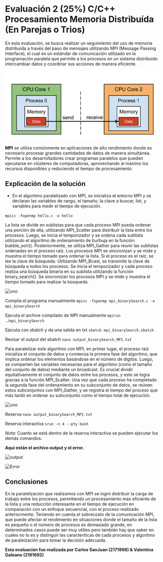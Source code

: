 # Evaluación 2 (25%) C/C++ Procesamiento Memoria Distribuída (En Parejas o Trios)

En esta evaluación, se busca realizar un seguimiento del uso de memoria distribuida a través del paso de mensajes utilizando MPI (Message Passing Interface), el cual es un estándar de comunicación utilizado en la programación paralela que permite a los procesos en un sistema distribuido intercambiar datos y coordinar sus acciones de manera eficiente.

![mpi communication](/MPI/images/mpi-point-to-point_communication.png)

**MPI** se utiliza comúnmente en aplicaciones de alto rendimiento donde es necesario procesar grandes cantidades de datos de manera simultánea. Permite a los desarrolladores crear programas paralelos que pueden ejecutarse en clústeres de computadoras, aprovechando al máximo los recursos disponibles y reduciendo el tiempo de procesamiento.

## Explicación de la solución

- En el algoritmo paralelizado con MPI, se inicializa el entorno MPI y se declaran las variables de rango, el tamaño, la clave a buscar, list, y variables para medir el tiempo de ejecución. 

``` mpicc -fopenmp hello.c -o hello ```

La lista se divide en sublistas para que cada proceso MPI pueda ordenar una porción de ella, utilizando MPI_Scatter para distribuir la lista entre los procesos. Luego, se inicia el temporizador y se ordena cada sublista utilizando el algoritmo de ordenamiento de burbuja en la función bubble_sort(). Posteriormente, se utiliza MPI_Gather para reunir las sublistas ordenadas en el proceso raíz. Los procesos MPI se sincronizan y se mide y muestra el tiempo tomado para ordenar la lista. Si el proceso es el raíz, se lee la clave de búsqueda. Utilizando MPI_Bcast, se transmite la clave de búsqueda a todos los procesos. Se inicia el temporizador y cada proceso realiza una búsqueda binaria en su sublista utilizando la función binary_search(). Se sincronizan los procesos MPI y se mide y muestra el tiempo tomado para realizar la búsqueda.

![uno](/MPI/images/uno.jpeg)

Compila el programa manualmente
``` mpicc -fopenmp mpi_binarySearch.c -o mpi_binarySearch ```

Ejecuta el archive compilado de MPI manualmente
``` mpirun ./mpi_binarySearch ```

Ejecuta con sbatch y da una salida en txt
``` sbatch mpi_binarySearch.sbatch ```

Revisar el output del sbatch
``` nano output_binarySearch_MPI.txt ```

Para paralelizar este algoritmo con MPI, en primer lugar, el proceso raíz inicializa el conjunto de datos y comienza la primera fase del algoritmo, que implica ordenar los elementos basándose en el número de dígitos. Luego, se comparten las variables necesarias para el algoritmo (como el tamaño del conjunto de datos) mediante un broadcast. Es crucial dividir equitativamente el conjunto de datos entre los procesos, y esto se logra gracias a la función MPI_Scatter. Una vez que cada proceso ha completado la segunda fase del ordenamiento en su subconjunto de datos, se reúnen estos subconjuntos con MPI_Gather, y se registra el tiempo del proceso que más tardó en ordenar su subconjunto como el tiempo total de ejecución.

![uno](/MPI/images/dos.jpeg)

Reserva
``` nano output_binarySearch_MPI.txt ```

Reserva interactiva
``` srun -n 4 --pty bash ```

*Nota:* Cuanto se está dentro de la reserva interactiva se pueden ejecutar los demás comandos.

**Aquí están el archivo output y el error.**

![output](/MPI/images/archivoOutput.png)

![Error](/MPI/images/archivoError.png)


## Conclusiones
En la paralelización que realizamos con MPI se logró distribuir la carga de trabajo entre los procesos, permitiendo un procesamiento más eficiente de la lista y una reducción interesante en el tiempo de ejecución en comparación con un enfoque secuencial, con el proceso realizado anteriormente. Teniendo en cuenta el sobrecosto de la comunicación MPI, que puede afectar el rendimiento en situaciones donde el tamaño de la lista es pequeño o el número de procesos es demasiado grande, en determinados casos puede ser muy utilies pero también hay que saber en cuales no lo es y distinguir las caracteriticas de cada procesos y algoritmo de paraleización para tomar la decisión adecuada.

**Esta evaluación fue realizada por Carlos SanJuan (2171998) & Valentina Galeano (2191692)**